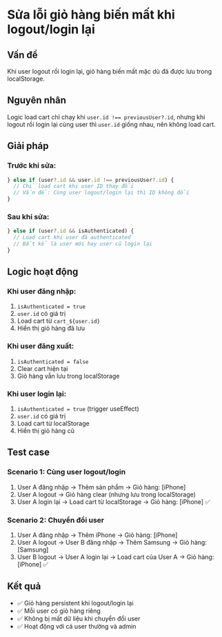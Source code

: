 # Sửa lỗi giỏ hàng biến mất khi logout/login lại

## Vấn đề
Khi user logout rồi login lại, giỏ hàng biến mất mặc dù đã được lưu trong localStorage.

## Nguyên nhân
Logic load cart chỉ chạy khi `user.id !== previousUser?.id`, nhưng khi logout rồi login lại cùng user thì `user.id` giống nhau, nên không load cart.

## Giải pháp

### Trước khi sửa:
```javascript
} else if (user?.id && user.id !== previousUser?.id) {
  // Chỉ load cart khi user ID thay đổi
  // Vấn đề: Cùng user logout/login lại thì ID không đổi
}
```

### Sau khi sửa:
```javascript
} else if (user?.id && isAuthenticated) {
  // Load cart khi user đã authenticated
  // Bất kể là user mới hay user cũ login lại
}
```

## Logic hoạt động

### Khi user đăng nhập:
1. `isAuthenticated = true`
2. `user.id` có giá trị
3. Load cart từ `cart_${user.id}`
4. Hiển thị giỏ hàng đã lưu

### Khi user đăng xuất:
1. `isAuthenticated = false`
2. Clear cart hiện tại
3. Giỏ hàng vẫn lưu trong localStorage

### Khi user login lại:
1. `isAuthenticated = true` (trigger useEffect)
2. `user.id` có giá trị
3. Load cart từ localStorage
4. Hiển thị giỏ hàng cũ

## Test case

### Scenario 1: Cùng user logout/login
1. User A đăng nhập → Thêm sản phẩm → Giỏ hàng: [iPhone]
2. User A logout → Giỏ hàng clear (nhưng lưu trong localStorage)
3. User A login lại → Load cart từ localStorage → Giỏ hàng: [iPhone] ✅

### Scenario 2: Chuyển đổi user
1. User A đăng nhập → Thêm iPhone → Giỏ hàng: [iPhone]
2. User A logout → User B đăng nhập → Thêm Samsung → Giỏ hàng: [Samsung]
3. User B logout → User A login lại → Load cart của User A → Giỏ hàng: [iPhone] ✅

## Kết quả
- ✅ Giỏ hàng persistent khi logout/login lại
- ✅ Mỗi user có giỏ hàng riêng
- ✅ Không bị mất dữ liệu khi chuyển đổi user
- ✅ Hoạt động với cả user thường và admin
